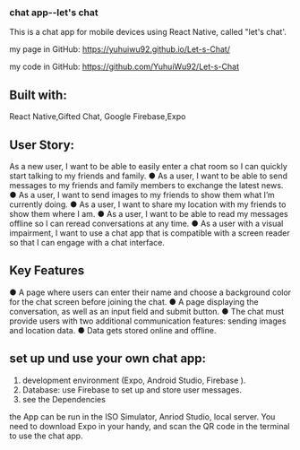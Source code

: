 ### chat app--let's chat

This is a chat app for mobile devices using React Native, called "let's chat'.

my page in GitHub:
https://yuhuiwu92.github.io/Let-s-Chat/

my code in GitHub:
https://github.com/YuhuiWu92/Let-s-Chat

## Built with:

React Native,Gifted Chat, Google Firebase,Expo

## User Story:

As a new user, I want to be able to easily enter a chat room so I can quickly start talking to my
friends and family.
● As a user, I want to be able to send messages to my friends and family members to exchange
the latest news.
● As a user, I want to send images to my friends to show them what I’m currently doing.
● As a user, I want to share my location with my friends to show them where I am.
● As a user, I want to be able to read my messages offline so I can reread conversations at any
time.
● As a user with a visual impairment, I want to use a chat app that is compatible with a screen
reader so that I can engage with a chat interface.

## Key Features

● A page where users can enter their name and choose a background color for the chat screen
before joining the chat.
● A page displaying the conversation, as well as an input field and submit button.
● The chat must provide users with two additional communication features: sending images
and location data.
● Data gets stored online and offline.

## set up und use your own chat app:

1. development environment (Expo, Android Studio, Firebase ).
2. Database: use Firebase to set up and store user messages.
3. see the Dependencies

the App can be run in the ISO Simulator, Anriod Studio, local server. You need to download Expo in your handy, and scan the QR code in the terminal to use the chat app.
